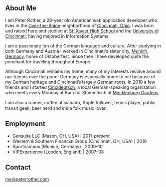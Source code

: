 ## About Me ##
I am Peter Rother, a 28-year old American web application developer who lives in the [Over-the-Rhine](http://en.wikipedia.org/wiki/Over-the-Rhine) neighborhood of [Cincinnati, Ohio](http://en.wikipedia.org/wiki/Cincinnati). I was born and raised here and studied at [St. Xavier High School](http://en.wikipedia.org/wiki/St._Xavier_High_School_%28Cincinnati%29) and the
[University of Cincinnati](http://en.wikipedia.org/wiki/University_of_Cincinnati), having majored in Information Systems.

I am a passionate fan of the German language and culture. After studying in both Germany and Austria I worked in Cincinnati's sister city, [Munich, Germany](http://en.wikipedia.org/wiki/Munich), home of Oktoberfest. Since then I have developed quite the penchant for traveling throughout Europe.

Although Cincinnati remains my home, many of my interests revolve around our friends over the pond. Germany is especially home to me because of my German heritage and Cincinnati’s largely German roots. In 2010 a few friends and I started [Cincideutsch](http://cincideutsch.com), a local German-speaking organization who meets every Monday at 6pm for Stammtisch at [Mecklenburg Gardens](http://www.mecklenburgs.net).

I am also a runner, coffee a&#xFB01;cianado, Apple follower, tennis player, public transit geek, beer nerd and indie folk music lover.

## Employment ##
* Gensuite LLC (Mason, OH, USA) | 2011&#x2013;*present*
* Western & Southern Financial Group (Cincinnati, OH, USA) | 2010
* Sportcampus (Munich, Germany) | 2009&#x2013;10
* VIPExperience (London, England) | 2007&#x2013;08

## Contact ##
me@peterrother.com